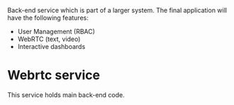 Back-end service which is part of a larger system. The final application will have the following features:
- User Management (RBAC)
- WebRTC (text, video)
- Interactive dashboards

# Webrtc service
This service holds main back-end code.
